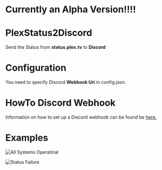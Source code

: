 # Currently an Alpha Version!!!!

# PlexStatus2Discord
Send the Status from **status.plex.tv** to **Discord**

# Configuration
You need to specify Discord **Webhook Uri** in config.json.

# HowTo Discord Webhook 
Information on how to set up a Discord webhook can be found be [here.](https://support.discord.com/hc/en-us/articles/228383668-Intro-to-Webhooks)

# Examples

![All Systems Operatinal](https://i.imgur.com/qDoA7oY.png)

![Status Failure](https://i.imgur.com/9Jy4yMn.png)
